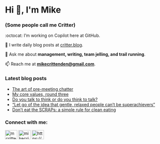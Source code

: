 # Hi 👋, I'm Mike
### (Some people call me Critter)

:octocat: I’m working on Copilot here at GitHub.

📝 I write daily blog posts at [critter.blog](https://critter.blog).

💬 Ask me about **management, writing, team jelling, and trail running**.

📫 Reach me at **mikecrittenden@gmail.com**.

### Latest blog posts
<!-- BLOG-POST-LIST:START -->
- [The art of pre-meeting chatter](https://critter.blog/2025/03/21/the-art-of-pre-meeting-chatter/)
- [My core values, round three](https://critter.blog/2025/03/20/my-core-values-round-three/)
- [Do you talk to think or do you think to talk?](https://critter.blog/2025/02/24/do-you-talk-to-think-or-do-you-think-to-talk/)
- [“Let go of the idea that gentle, relaxed people can’t be superachievers”](https://critter.blog/2025/02/03/let-go-of-the-idea-that-gentle-relaxed-people-cant-be-superachievers/)
- [Don’t eat the SCRAPs: a simple rule for clean eating](https://critter.blog/2025/01/03/dont-eat-the-scraps-a-simple-rule-for-clean-eating/)
<!-- BLOG-POST-LIST:END -->

<h3 align="left">Connect with me:</h3>
<p align="left">
<a href="https://twitter.com/mcrittenden" target="blank"><img align="center" src="https://raw.githubusercontent.com/rahuldkjain/github-profile-readme-generator/master/src/images/icons/Social/twitter.svg" alt="mcrittenden" height="30" width="40" /></a>
<a href="https://linkedin.com/in/mikecrittenden" target="blank"><img align="center" src="https://raw.githubusercontent.com/rahuldkjain/github-profile-readme-generator/master/src/images/icons/Social/linked-in-alt.svg" alt="mikecrittenden" height="30" width="40" /></a>
<a href="https://critter.blog/feed/" target="blank"><img align="center" src="https://raw.githubusercontent.com/rahuldkjain/github-profile-readme-generator/master/src/images/icons/Social/rss.svg" alt="https://critter.blog/feed/" height="30" width="40" /></a>
</p>

